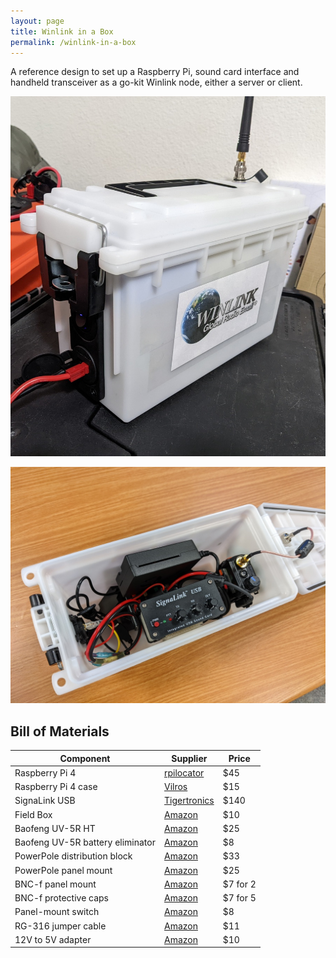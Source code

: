 ```yaml
---
layout: page
title: Winlink in a Box
permalink: /winlink-in-a-box
---
```


A reference design to set up a Raspberry Pi, sound card interface and handheld transceiver as a
go-kit Winlink node, either a server or client.

![Winlink in a Box](/assets/2022-02-11-winlink-in-a-box.jpg)

![Winlink in a Box inside](/assets/2022-02-12-winlink-in-a-box-inside.jpg)

## Bill of Materials

| Component                        | Supplier                                                 | Price    |
| -------------------------------- | -------------------------------------------------------- | -------- |
| Raspberry Pi 4                   | [rpilocator](https://rpilocator.com/?cat=PI4)            | $45      |
| Raspberry Pi 4 case              | [Vilros]                                                 | $15      |
| SignaLink USB                    | [Tigertronics]                                           | $140     |
| Field Box                        | [Amazon](https://smile.amazon.com/gp/product/B07M5VB1G5) | $10      |
| Baofeng UV-5R HT                 | [Amazon](https://smile.amazon.com/gp/product/B074XPB313) | $25      |
| Baofeng UV-5R battery eliminator | [Amazon](https://smile.amazon.com/gp/product/B00DGW6ODG) | $8       |
| PowerPole distribution block     | [Amazon](https://smile.amazon.com/gp/product/B07KQD9V3G) | $33      |
| PowerPole panel mount            | [Amazon](https://smile.amazon.com/gp/product/B097QG383J) | $25      |
| BNC-f panel mount                | [Amazon](https://smile.amazon.com/gp/product/B092VMRFKZ) | $7 for 2 |
| BNC-f protective caps            | [Amazon](https://smile.amazon.com/gp/product/B07P5YL8T8) | $7 for 5 |
| Panel-mount switch               | [Amazon](https://smile.amazon.com/gp/product/B07SQV871L) | $8       |
| RG-316 jumper cable              | [Amazon](https://smile.amazon.com/gp/product/B086JJBMW1) | $11      |
| 12V to 5V adapter                | [Amazon](https://smile.amazon.com/gp/product/B08RBWX2GL) | $10      |

[vilros]:
  https://vilros.com/products/vilros-raspberry-pi-4-compatible-heavy-duty-aluminum-alloy-case-with-pre-installed-and-ready-to-connect-fan
[tigertronics]: https://shop.tigertronics.com/SignaLink-USB-p-n-SLUSBHTW-SLUSBHTW.htm
